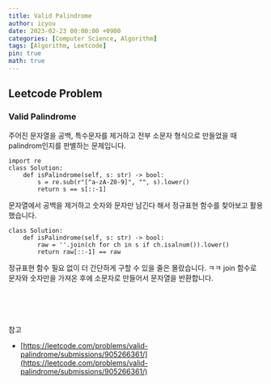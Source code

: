 ```yaml
---
title: Valid Palindrome
author: icyou
date: 2023-02-23 00:00:00 +0900
categories: [Computer Science, Algorithm]
tags: [Algorithm, Leetcode]
pin: true
math: true
---
```


## Leetcode Problem

### Valid Palindrome
주어진 문자열을 공백, 특수문자를 제거하고 전부 소문자 형식으로 만들었을 때 palindrom인지를 판별하는 문제입니다.

```
import re
class Solution:
    def isPalindrome(self, s: str) -> bool:
        s = re.sub(r"[^a-zA-Z0-9]", "", s).lower()
        return s == s[::-1]
```
문자열에서 공백을 제거하고 숫자와 문자만 남긴다 해서 정규표현 함수를 찾아보고 활용했습니다.

```
class Solution:
    def isPalindrome(self, s: str) -> bool:
        raw = ''.join(ch for ch in s if ch.isalnum()).lower()
        return raw[::-1] == raw
```
정규표현 함수 필요 없이 더 간단하게 구할 수 있을 줄은 몰랐습니다. ㅋㅋ
join 함수로 문자와 숫자만을 가져온 후에 소문자로 만들어서 문자열을 반환합니다.

<br/><br/><br/><br/>
참고 
- [https://leetcode.com/problems/valid-palindrome/submissions/905266361/](https://leetcode.com/problems/valid-palindrome/submissions/905266361/)